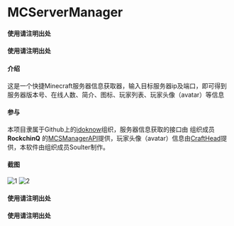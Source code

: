 # MCServerManager 


#### 使用请注明出处

#### 使用请注明出处

#### 介绍
这是一个快捷Minecraft服务器信息获取器，输入目标服务器ip及端口，即可得到服务器版本号、在线人数、简介、图标、玩家列表、玩家头像（avatar）等信息


#### 参与
本项目隶属于Github上的[idoknow](https://github.com/idoknow/)组织，服务器信息获取的接口由 组织成员**RockchinQ** 的[MCSManagerAPI](https://github.com/idoknow/MCSManagerAPI)提供，玩家头像（avatar）信息由[CraftHead](https://crafthead.net/)提供，本软件由组织成员Soulter制作。

#### 截图
![1](https://images.gitee.com/uploads/images/2021/0630/194437_11f61089_5250784.jpeg "Screenshot_2021-06-30-19-41-34-121_com.soulter.mc.jpg")
![2](https://images.gitee.com/uploads/images/2021/0630/194524_b2658e5f_5250784.jpeg "Screenshot_2021-06-30-19-41-36-121_com.soulter.mc.jpg")


#### 使用请注明出处

#### 使用请注明出处